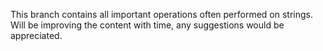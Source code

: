 This branch contains all important operations often performed on strings.
Will be improving the content with time, any suggestions would be appreciated.

